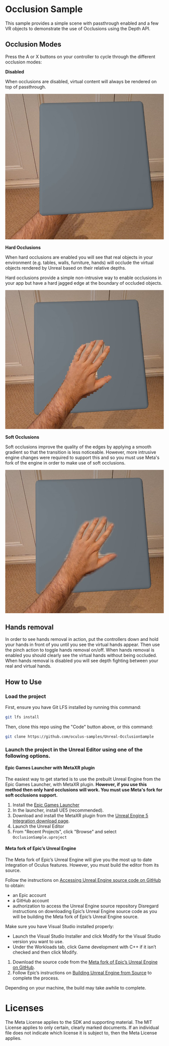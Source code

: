 # Occlusion Sample

This sample provides a simple scene with passthrough enabled and a few VR objects to demonstrate the use of Occlusions using the Depth API.

## Occlusion Modes

Press the A or X buttons on your controller to cycle through the different occlusion modes:

**Disabled**

When occlusions are disabled, virtual content will always be rendered on top of passthrough.

![Unreal Scene Sample](Media/NoOcclusions.jpg)

**Hard Occlusions**

When hard occlusions are enabled you will see that real objects in your environment (e.g. tables, walls, furniture, hands) will occlude the virtual objects rendered by Unreal based on their relative depths.

Hard occlusions provide a simple non-intrusive way to enable occlusions in your app but have a hard jagged edge at the boundary of occluded objects.

![Unreal Scene Sample](Media/HardOcclusions.jpg)

**Soft Occlusions**

Soft occlusions improve the quality of the edges by applying a smooth gradient so that the transition is less noticeable. However, more intrusive engine changes were required to support this and so you must use Meta's fork of the engine in order to make use of soft occlusions.

![Unreal Scene Sample](Media/SoftOcclusions.jpg)

## Hands removal

In order to see hands removal in action, put the controllers down and hold your hands in front of you until you see the virtual hands appear. Then use the pinch action to toggle hands removal on/off. When hands removal is enabled you should clearly see the virtual hands without being occluded. When hands removal is disabled you will see depth fighting between your real and virtual hands.

## How to Use

### Load the project

First, ensure you have Git LFS installed by running this command:
```sh
git lfs install
```

Then, clone this repo using the "Code" button above, or this command:
```sh
git clone https://github.com/oculus-samples/Unreal-OcclusionSample
```

### Launch the project in the Unreal Editor using one of the following options.

#### Epic Games Launcher with MetaXR plugin

The easiest way to get started is to use the prebuilt Unreal Engine from the Epic Games Launcher, with MetaXR plugin. **However, if you use this method then only hard occlusions will work. You must use Meta's fork for soft occlusions support.**


1. Install the [Epic Games Launcher](https://www.epicgames.com/store/en-US/download)
2. In the launcher, install UE5 (recommended).
3. Download and install the MetaXR plugin from the [Unreal Engine 5 Integration download page](https://developer.oculus.com/downloads/package/unreal-engine-5-integration).
3. Launch the Unreal Editor
4. From "Recent Projects", click "Browse" and select `OcclusionSample.uproject`

#### Meta fork of Epic’s Unreal Engine

The Meta fork of Epic’s Unreal Engine will give you the most up to date integration of Oculus features. However, you must build the editor from its source.

Follow the instructions on [Accessing Unreal Engine source code on GitHub](https://www.unrealengine.com/en-US/ue-on-github) to obtain:
- an Epic account
- a GitHub account
- authorization to access the Unreal Engine source repository
Disregard instructions on downloading Epic’s Unreal Engine source code as you will be building the Meta fork of Epic’s Unreal Engine source.

Make sure you have Visual Studio installed properly:
- Launch the Visual Studio Installer and click Modify for the Visual Studio version you want to use.
- Under the Workloads tab, click Game development with C++ if it isn’t checked and then click Modify.

1. Download the source code from the [Meta fork of Epic’s Unreal Engine on GitHub](https://github.com/Oculus-VR/UnrealEngine).
2. Follow Epic’s instructions on [Building Unreal Engine from Source](https://docs.unrealengine.com/5.2/en-US/building-unreal-engine-from-source/) to complete the process.

Depending on your machine, the build may take awhile to complete.

# Licenses
The Meta License applies to the SDK and supporting material. The MIT License applies to only certain, clearly marked documents. If an individual file does not indicate which license it is subject to, then the Meta License applies.
